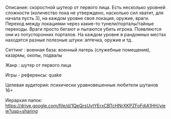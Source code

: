 
Описание: скоростной шутеор от первого лица. Есть несколько уровней сложности (количество пока не утверждено, насколько сил хватит, для начала пусть 3), на каждом уровне своя локация, оружие, враги. Переход между локациями через какие-то тунели/порталы/тайные переходы. Враги просто бегают и пытаются убить игрока. Появляются они из потусторонних порталов. На каждом уровне в рандомных местах находятся разные полезные штуки: аптечка, оружие и тд. 

Сеттинг : военная база: военный лагерь (служебные помещения), казармы, окопы, подвалы

Жанр : шутер от первого лица

Игры - референсы: quake

Целевая аудитория: психически уравновешенные любители шутанов 16+ 


Иерархия папок:
https://drive.google.com/file/d/1QeQrsUvtYErxCBTcHNrXKPZFoFdjA1HH/view?usp=sharing
